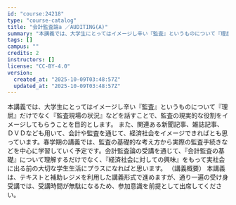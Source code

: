 ```yaml
---
id: "course:24218"
type: "course-catalog"
title: "会計監査論a ／AUDITING(A)"
summary: "本講義では、大学生にとってはイメージし辛い『監査』というものについて『理屈』だけでなく『監査現場の状況』などを話すことで、監査の現実的な役割をイメージしてもらうことを目的とします。 また、関連ある新聞記事、雑誌記事、ＤＶＤなども用いて、会計…"
tags: []
campus: ""
credits: 2
instructors: []
license: "CC-BY-4.0"
version:
  created_at: "2025-10-09T03:48:57Z"
  updated_at: "2025-10-09T03:48:57Z"
---
```

本講義では、大学生にとってはイメージし辛い『監査』というものについて『理屈』だけでなく『監査現場の状況』などを話すことで、監査の現実的な役割をイメージしてもらうことを目的とします。 また、関連ある新聞記事、雑誌記事、ＤＶＤなども用いて、会計や監査を通じて、経済社会をイメージできればとも思っています。春学期の講義では、監査の基礎的な考え方から実際の監査手続きなどを中心に学習していく予定です。会計監査論の受講を通じて、『会計監査の基礎』について理解するだけでなく、『経済社会に対しての興味』をもって実社会に出る前の大切な学生生活にプラスになればと思います。 （講義概要） 本講義は、テキストと補助レジメを利用した講義形式で進めますが、通り一遍の受け身受講では、受講時間が無駄になるため、参加意識を前提として出席してください。
